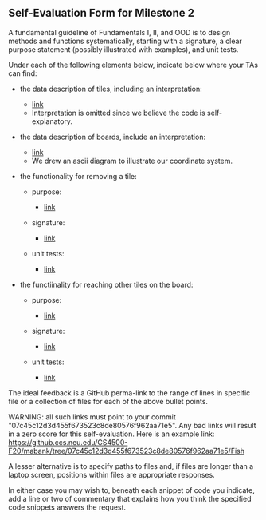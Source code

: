 ## Self-Evaluation Form for Milestone 2

A fundamental guideline of Fundamentals I, II, and OOD is to design
methods and functions systematically, starting with a signature, a
clear purpose statement (possibly illustrated with examples), and
unit tests.

Under each of the following elements below, indicate below where your
TAs can find:

- the data description of tiles, including an interpretation:
  - [link](https://github.ccs.neu.edu/CS4500-F20/mabank/blob/07c45c12d3d455f673523c8de80576f962aa71e5/Fish/Common/src/main/java/com/cs4500/fish/game/Tile.java#L9)
  - Interpretation is omitted since we believe the code is self-explanatory.

- the data description of boards, include an interpretation:
  - [link](https://github.ccs.neu.edu/CS4500-F20/mabank/blob/07c45c12d3d455f673523c8de80576f962aa71e5/Fish/Common/src/main/java/com/cs4500/fish/game/Board.java#L7)
  - We drew an ascii diagram to illustrate our coordinate system.

- the functionality for removing a tile:
  - purpose:
    - [link](https://github.ccs.neu.edu/CS4500-F20/mabank/blob/07c45c12d3d455f673523c8de80576f962aa71e5/Fish/Common/src/main/java/com/cs4500/fish/game/Board.java#L117)
  
  - signature:
    - [link](https://github.ccs.neu.edu/CS4500-F20/mabank/blob/07c45c12d3d455f673523c8de80576f962aa71e5/Fish/Common/src/main/java/com/cs4500/fish/game/Board.java#L122)
  
  - unit tests:
    - [link](https://github.ccs.neu.edu/CS4500-F20/mabank/blob/07c45c12d3d455f673523c8de80576f962aa71e5/Fish/Common/src/test/java/com/cs4500/fish/game/BoardTest.java#L13)

- the functiinality for reaching other tiles on the board:
  - purpose:
    - [link](https://github.ccs.neu.edu/CS4500-F20/mabank/blob/07c45c12d3d455f673523c8de80576f962aa71e5/Fish/Common/src/main/java/com/cs4500/fish/game/Board.java#L88)
  
  - signature:
    - [link](https://github.ccs.neu.edu/CS4500-F20/mabank/blob/07c45c12d3d455f673523c8de80576f962aa71e5/Fish/Common/src/main/java/com/cs4500/fish/game/Board.java#L92)
  
  - unit tests:
    - [link](https://github.ccs.neu.edu/CS4500-F20/mabank/blob/07c45c12d3d455f673523c8de80576f962aa71e5/Fish/Common/src/test/java/com/cs4500/fish/game/BoardTest.java#L34)

The ideal feedback is a GitHub perma-link to the range of lines in specific
file or a collection of files for each of the above bullet points.

  WARNING: all such links must point to your commit "07c45c12d3d455f673523c8de80576f962aa71e5".
  Any bad links will result in a zero score for this self-evaluation.
  Here is an example link:
    <https://github.ccs.neu.edu/CS4500-F20/mabank/tree/07c45c12d3d455f673523c8de80576f962aa71e5/Fish>

A lesser alternative is to specify paths to files and, if files are
longer than a laptop screen, positions within files are appropriate
responses.

In either case you may wish to, beneath each snippet of code you
indicate, add a line or two of commentary that explains how you think
the specified code snippets answers the request.

